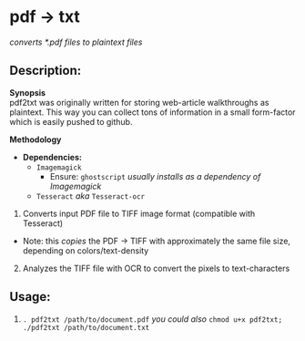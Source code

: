# pdf -> txt  
_converts *.pdf files to plaintext files_  

## Description:  

__Synopsis__  
pdf2txt was originally written for storing web-article walkthroughs as plaintext. This way 
you can collect tons of information in a small form-factor which is easily pushed to github.


__Methodology__  
 - __Dependencies:__  
   - `Imagemagick`  
     - Ensure: `ghostscript` _usually installs as a dependency of Imagemagick_  
   - `Tesseract` _aka_ `Tesseract-ocr`  

1. Converts input PDF file to TIFF image format (compatible with Tesseract)  
  - Note: this _copies_ the PDF -> TIFF with approximately the same file size, depending on colors/text-density  
2. Analyzes the TIFF file with OCR to convert the pixels to text-characters  

## Usage:  
1. `. pdf2txt /path/to/document.pdf` _you could also_ `chmod u+x pdf2txt; ./pdf2txt /path/to/document.txt`  
